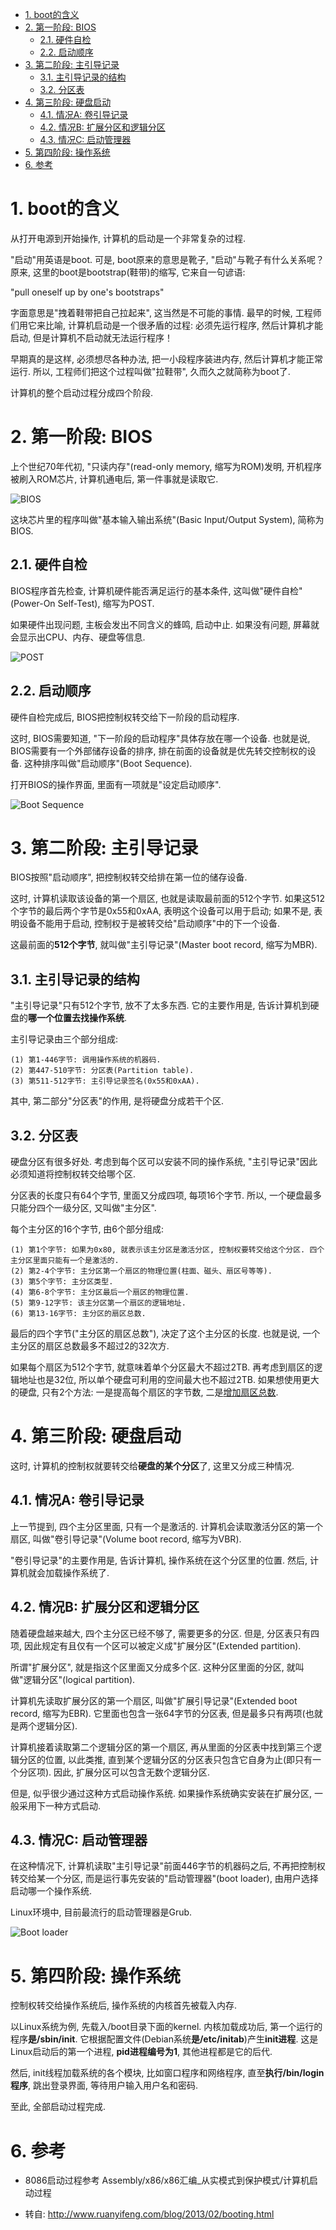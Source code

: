 <!-- @import "[TOC]" {cmd="toc" depthFrom=1 depthTo=6 orderedList=false} -->

<!-- code_chunk_output -->

- [1. boot的含义](#1-boot的含义)
- [2. 第一阶段: BIOS](#2-第一阶段bios)
  - [2.1. 硬件自检](#21-硬件自检)
  - [2.2. 启动顺序](#22-启动顺序)
- [3. 第二阶段: 主引导记录](#3-第二阶段主引导记录)
  - [3.1. 主引导记录的结构](#31-主引导记录的结构)
  - [3.2. 分区表](#32-分区表)
- [4. 第三阶段: 硬盘启动](#4-第三阶段硬盘启动)
  - [4.1. 情况A: 卷引导记录](#41-情况a卷引导记录)
  - [4.2. 情况B: 扩展分区和逻辑分区](#42-情况b扩展分区和逻辑分区)
  - [4.3. 情况C: 启动管理器](#43-情况c启动管理器)
- [5. 第四阶段: 操作系统](#5-第四阶段操作系统)
- [6. 参考](#6-参考)

<!-- /code_chunk_output -->

# 1. boot的含义

从打开电源到开始操作, 计算机的启动是一个非常复杂的过程. 

"启动"用英语是boot. 可是, boot原来的意思是靴子, "启动"与靴子有什么关系呢？ 原来, 这里的boot是bootstrap(鞋带)的缩写, 它来自一句谚语: 

"pull oneself up by one's bootstraps"

字面意思是"拽着鞋带把自己拉起来", 这当然是不可能的事情. 最早的时候, 工程师们用它来比喻, 计算机启动是一个很矛盾的过程: 必须先运行程序, 然后计算机才能启动, 但是计算机不启动就无法运行程序！

早期真的是这样, 必须想尽各种办法, 把一小段程序装进内存, 然后计算机才能正常运行. 所以, 工程师们把这个过程叫做"拉鞋带", 久而久之就简称为boot了. 

计算机的整个启动过程分成四个阶段. 

# 2. 第一阶段: BIOS

上个世纪70年代初, "只读内存"(read-only memory, 缩写为ROM)发明, 开机程序被刷入ROM芯片, 计算机通电后, 第一件事就是读取它. 

![BIOS](images/1.png)

这块芯片里的程序叫做"基本输入输出系统"(Basic Input/Output System), 简称为BIOS. 

## 2.1. 硬件自检

BIOS程序首先检查, 计算机硬件能否满足运行的基本条件, 这叫做"硬件自检"(Power-On Self-Test), 缩写为POST. 

如果硬件出现问题, 主板会发出不同含义的蜂鸣, 启动中止. 如果没有问题, 屏幕就会显示出CPU、内存、硬盘等信息. 

![POST](images/2.png)

## 2.2. 启动顺序

硬件自检完成后, BIOS把控制权转交给下一阶段的启动程序. 

这时, BIOS需要知道, "下一阶段的启动程序"具体存放在哪一个设备. 也就是说, BIOS需要有一个外部储存设备的排序, 排在前面的设备就是优先转交控制权的设备. 这种排序叫做"启动顺序"(Boot Sequence). 

打开BIOS的操作界面, 里面有一项就是"设定启动顺序". 

![Boot Sequence](images/3.png)

# 3. 第二阶段: 主引导记录

BIOS按照"启动顺序", 把控制权转交给排在第一位的储存设备. 

这时, 计算机读取该设备的第一个扇区, 也就是读取最前面的512个字节. 如果这512个字节的最后两个字节是0x55和0xAA, 表明这个设备可以用于启动; 如果不是, 表明设备不能用于启动, 控制权于是被转交给"启动顺序"中的下一个设备. 

这最前面的**512个字节**, 就叫做"主引导记录"(Master boot record, 缩写为MBR). 

## 3.1. 主引导记录的结构

"主引导记录"只有512个字节, 放不了太多东西. 它的主要作用是, 告诉计算机到硬盘的**哪一个位置去找操作系统**. 

主引导记录由三个部分组成: 

```
(1) 第1-446字节: 调用操作系统的机器码. 
(2) 第447-510字节: 分区表(Partition table). 
(3) 第511-512字节: 主引导记录签名(0x55和0xAA). 
```

其中, 第二部分"分区表"的作用, 是将硬盘分成若干个区. 

## 3.2. 分区表

硬盘分区有很多好处. 考虑到每个区可以安装不同的操作系统, "主引导记录"因此必须知道将控制权转交给哪个区. 

分区表的长度只有64个字节, 里面又分成四项, 每项16个字节. 所以, 一个硬盘最多只能分四个一级分区, 又叫做"主分区". 

每个主分区的16个字节, 由6个部分组成: 

```
(1) 第1个字节: 如果为0x80, 就表示该主分区是激活分区, 控制权要转交给这个分区. 四个主分区里面只能有一个是激活的. 
(2) 第2-4个字节: 主分区第一个扇区的物理位置(柱面、磁头、扇区号等等). 
(3) 第5个字节: 主分区类型. 
(4) 第6-8个字节: 主分区最后一个扇区的物理位置. 
(5) 第9-12字节: 该主分区第一个扇区的逻辑地址. 
(6) 第13-16字节: 主分区的扇区总数. 
```

最后的四个字节("主分区的扇区总数"), 决定了这个主分区的长度. 也就是说, 一个主分区的扇区总数最多不超过2的32次方. 

如果每个扇区为512个字节, 就意味着单个分区最大不超过2TB. 再考虑到扇区的逻辑地址也是32位, 所以单个硬盘可利用的空间最大也不超过2TB. 如果想使用更大的硬盘, 只有2个方法: 一是提高每个扇区的字节数, 二是[增加扇区总数](https://en.wikipedia.org/wiki/GUID_Partition_Table). 

# 4. 第三阶段: 硬盘启动

这时, 计算机的控制权就要转交给**硬盘的某个分区**了, 这里又分成三种情况. 

## 4.1. 情况A: 卷引导记录

上一节提到, 四个主分区里面, 只有一个是激活的. 计算机会读取激活分区的第一个扇区, 叫做"卷引导记录"(Volume boot record, 缩写为VBR). 

"卷引导记录"的主要作用是, 告诉计算机, 操作系统在这个分区里的位置. 然后, 计算机就会加载操作系统了. 

## 4.2. 情况B: 扩展分区和逻辑分区

随着硬盘越来越大, 四个主分区已经不够了, 需要更多的分区. 但是, 分区表只有四项, 因此规定有且仅有一个区可以被定义成"扩展分区"(Extended partition). 

所谓"扩展分区", 就是指这个区里面又分成多个区. 这种分区里面的分区, 就叫做"逻辑分区"(logical partition). 

计算机先读取扩展分区的第一个扇区, 叫做"扩展引导记录"(Extended boot record, 缩写为EBR). 它里面也包含一张64字节的分区表, 但是最多只有两项(也就是两个逻辑分区). 

计算机接着读取第二个逻辑分区的第一个扇区, 再从里面的分区表中找到第三个逻辑分区的位置, 以此类推, 直到某个逻辑分区的分区表只包含它自身为止(即只有一个分区项). 因此, 扩展分区可以包含无数个逻辑分区. 

但是, 似乎很少通过这种方式启动操作系统. 如果操作系统确实安装在扩展分区, 一般采用下一种方式启动. 

## 4.3. 情况C: 启动管理器

在这种情况下, 计算机读取"主引导记录"前面446字节的机器码之后, 不再把控制权转交给某一个分区, 而是运行事先安装的"启动管理器"(boot loader), 由用户选择启动哪一个操作系统. 

Linux环境中, 目前最流行的启动管理器是Grub. 

![Boot loader](images/4.png)

# 5. 第四阶段: 操作系统

控制权转交给操作系统后, 操作系统的内核首先被载入内存. 

以Linux系统为例, 先载入/boot目录下面的kernel. 内核加载成功后, 第一个运行的程序**是/sbin/init**. 它根据配置文件(Debian系统**是/etc/initab**)产生**init进程**. 这是Linux启动后的第一个进程, **pid进程编号为1**, 其他进程都是它的后代. 

然后, init线程加载系统的各个模块, 比如窗口程序和网络程序, 直至**执行/bin/login程序**, 跳出登录界面, 等待用户输入用户名和密码. 

至此, 全部启动过程完成. 

# 6. 参考

- 8086启动过程参考 Assembly/x86/x86汇编_从实模式到保护模式/计算机启动过程

- 转自: http://www.ruanyifeng.com/blog/2013/02/booting.html

